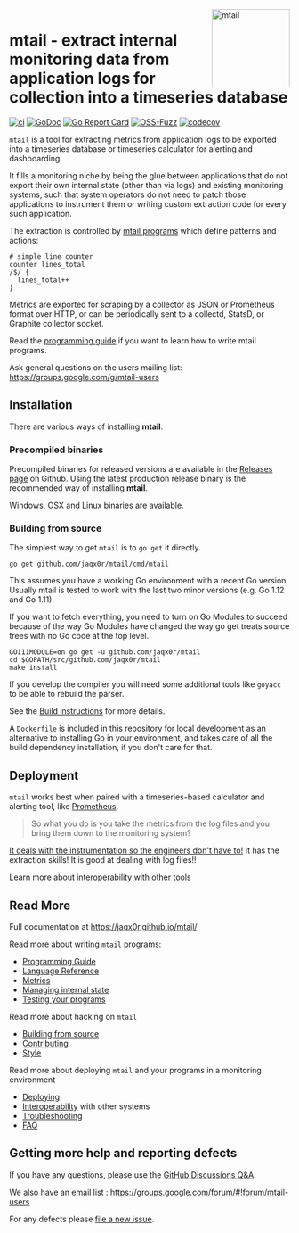 <img src="https://raw.githubusercontent.com/jaqx0r/mtail/main/logo.png" alt="mtail" title="mtail" align="right" width="140">

# mtail - extract internal monitoring data from application logs for collection into a timeseries database

[![ci](https://github.com/jaqx0r/mtail/workflows/CI/badge.svg)](https://github.com/jaqx0r/mtail/actions?query=workflow%3ACI+branch%3main)
[![GoDoc](https://godoc.org/github.com/jaqx0r/mtail?status.png)](http://godoc.org/github.com/jaqx0r/mtail)
[![Go Report Card](https://goreportcard.com/badge/github.com/jaqx0r/mtail)](https://goreportcard.com/report/github.com/jaqx0r/mtail)
[![OSS-Fuzz](https://oss-fuzz-build-logs.storage.googleapis.com/badges/mtail.svg)](https://bugs.chromium.org/p/oss-fuzz/issues/list?sort=-opened&can=1&q=proj:mtail)
[![codecov](https://codecov.io/gh/jaqx0r/mtail/branch/main/graph/badge.svg)](https://codecov.io/gh/jaqx0r/mtail)

`mtail` is a tool for extracting metrics from application logs to be exported
into a timeseries database or timeseries calculator for alerting and
dashboarding.

It fills a monitoring niche by being the glue between applications that do not
export their own internal state (other than via logs) and existing monitoring
systems, such that system operators do not need to patch those applications to
instrument them or writing custom extraction code for every such application.

The extraction is controlled by [mtail programs](https://jaqx0r.github.io/mtail/Programming-Guide)
which define patterns and actions:

    # simple line counter
    counter lines_total
    /$/ {
      lines_total++
    }

Metrics are exported for scraping by a collector as JSON or Prometheus format
over HTTP, or can be periodically sent to a collectd, StatsD, or Graphite
collector socket.

Read the [programming guide](https://jaqx0r.github.io/mtail/Programming-Guide) if you want to learn how
to write mtail programs.

Ask general questions on the users mailing list: https://groups.google.com/g/mtail-users

## Installation

There are various ways of installing **mtail**.

### Precompiled binaries

Precompiled binaries for released versions are available in the
[Releases page](https://github.com/jaqx0r/mtail/releases) on Github. Using the
latest production release binary is the recommended way of installing **mtail**.

Windows, OSX and Linux binaries are available.

### Building from source

The simplest way to get `mtail` is to `go get` it directly.

`go get github.com/jaqx0r/mtail/cmd/mtail`

This assumes you have a working Go environment with a recent Go version.  Usually mtail is tested to work with the last two minor versions  (e.g. Go 1.12 and Go 1.11).

If you want to fetch everything, you need to turn on Go Modules to succeed because of the way Go Modules have changed the way go get treats source trees with no Go code at the top level.

```
GO111MODULE=on go get -u github.com/jaqx0r/mtail
cd $GOPATH/src/github.com/jaqx0r/mtail
make install
```

If you develop the compiler you will need some additional tools
like `goyacc` to be able to rebuild the parser.

See the [Build instructions](https://jaqx0r.github.io/mtail/Building) for more details.

A `Dockerfile` is included in this repository for local development as an
alternative to installing Go in your environment, and takes care of all the
build dependency installation, if you don't care for that.


## Deployment

`mtail` works best when paired with a timeseries-based calculator and
alerting tool, like [Prometheus](http://prometheus.io).

> So what you do is you take the metrics from the log files and
> you bring them down to the monitoring system?

[It deals with the instrumentation so the engineers don't have
to!](http://www.imdb.com/title/tt0151804/quotes/?item=qt0386890)  It has the
extraction skills!  It is good at dealing with log files!!

Learn more about [interoperability with other tools](https://jaqx0r.github.io/mtail/Interoperability)

## Read More

Full documentation at https://jaqx0r.github.io/mtail/

Read more about writing `mtail` programs:

* [Programming Guide](https://jaqx0r.github.io/mtail/Programming-Guide)
* [Language Reference](https://jaqx0r.github.io/mtail/Language)
* [Metrics](https://jaqx0r.github.io/mtail/Metrics)
* [Managing internal state](https://jaqx0r.github.io/mtail/state)
* [Testing your programs](https://jaqx0r.github.io/mtail/Testing)

Read more about hacking on `mtail`

* [Building from source](https://jaqx0r.github.io/mtail/Building)
* [Contributing](CONTRIBUTING.md)
* [Style](https://jaqx0r.github.io/mtail/style)

Read more about deploying `mtail` and your programs in a monitoring environment

* [Deploying](https://jaqx0r.github.io/mtail/Deploying)
* [Interoperability](https://jaqx0r.github.io/mtail/Interoperability) with other systems
* [Troubleshooting](https://jaqx0r.github.io/mtail/Troubleshooting)
* [FAQ](https://jaqx0r.github.io/mtail/faq)


## Getting more help and reporting defects

If you have any questions, please use the [GitHub Discussions Q&A](https://github.com/jaqx0r/mtail/discussions/new?category=q-a).

We also have an email list : https://groups.google.com/forum/#!forum/mtail-users

For any defects please [file a new issue](https://github.com/jaqx0r/mtail/issues/new).

